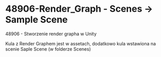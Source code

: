 # 48906-Render_Graph - Scenes -> Sample Scene
48906 - Stworzenie render grapha w Unity

Kula z Render Graphem jest w assetach, dodatkowo kula wstawiona na scenie Saple Scene (w folderze Scenes)
